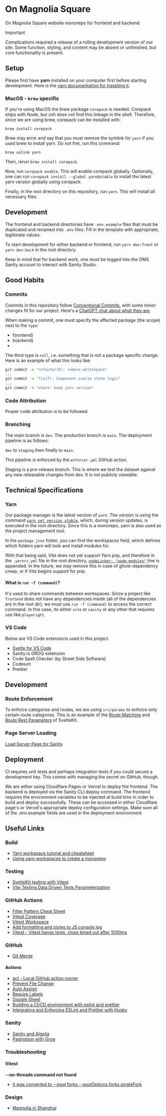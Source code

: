 # On Magnolia Square

On Magnolia Square website monorepo for frontend and backend.

> [!IMPORTANT]
> Complications required a release of a rolling development version of our site. Some function, styling, and content may be absent or unfinished, but core functionality is present.

## Setup

Please first have **yarn** installed on your computer first before starting development. Here is the [yarn documentation for installing it](https://yarnpkg.com/corepack#installation).

### MacOS - `brew` specific

If you're using MacOS the brew package `corepack` is needed. Corepack ships with Node, but zsh does not find this linkage in the shell. Therefore, since we are using brew, corepack can be installed with:

`brew install corepack`

Brew may error and say that you must remove the symlink for `yarn` if you used brew to install yarn. Do not fret, run this command:

`brew unlink yarn`

Then, rerun `brew install corepack`.

Now, run `corepack enable`. This will enable corepack globally. Optionally, one can run `corepack install --global yarn@stable` to install the latest yarn version globally using corepack.

Finally, in the root directory on this repository, run `yarn`. This will install all necessary files.

## Development

The frontend and backend directories have `.env.example` files that must be duplicated and renamed into `.env` files. Fill in the template with appropriate, legitimate values.

To start development for either backend or frontend, run `yarn dev:front` or `yarn dev:back` in the root directory.

Keep in mind that for backend work, one must be logged into the OMS Sanity account to interact with Sanity Studio.

## Good Habits

### Commits

Commits in this repository follow [Conventional Commits](https://www.conventionalcommits.org/en/v1.0.0/), with some minor changes fit for our project. Here's a [ChatGPT chat about what they are](https://chat.openai.com/share/475c34ae-1ce2-47cd-85a9-16045a550011).

When making a commit, one must specify the affected package (the scope) next to the `type`:

- f(rontend)
- b(ackend)
-

The third type is `null`, i.e. something that is not a package specific change. Here is an example of what this looks like:

```bash
git commit -m "refactor(b): remove whitespace"
...
git commit -m "fix(f): Component.svelte state logic"
...
git commit -m "chore: bump yarn version"
```

### Code Attribution

Proper code attribution is to be followed.

### Branching

The main branch is `dev`. The production branch is `main`. The deployment pipeline is as follows:

`dev` to `staging` then finally to `main`.

This pipeline is enforced by the `enforcer.yml` GitHub action.

Staging is a pre-release branch. This is where we test the dataset against any new releasable changes from dev. It is not publicly viewable.

## Technical Specifications

### Yarn

Our package manager is the latest version of `yarn`. The version is using the command [`yarn set version stable`](https://yarnpkg.com/cli/set/version#details), which, during version updates, is executed in the root directory. Since this is a monorepo, yarn is also used as the project management tool.

In the `package.json` folder, you can find the workspaces field, which defines which folders yarn will look and install modules for.

With that being said, Vite does not yet support Yarn pnp, and therefore in the `.yarnrc.yml` file in the root directory, [`nodeLinker: "node-modules"`](https://yarnpkg.com/configuration/yarnrc#nodeLinker) line is appended. In the future, we may remove this in case of ghost-dependency creep, or if Vite begins support for pnp.

#### What is `run -T (command)`?

It's used to share commands between workspaces. Since a project like `frontend` does not have any dependencies inside (all of the dependencies are in the root dir), we must use `run -T (command)` to access the correct command. In this case, its either `vite` or `sanity` or any other that requires use like `playwright`.

### VS Code

Below are VS Code extensions used in this project.

- [Svelte for VS Code](https://marketplace.visualstudio.com/items?itemName=svelte.svelte-vscode)
- Sanity.io GROQ extension
- Code Spell Checker (by Street Side Software)
- Codeium
- Prettier

## Development

### Route Enforcement

To enforce categories and routes, we are using `src/params` to enforce only certain route categories. This is an example of the [Route Matching](https://kit.svelte.dev/docs/advanced-routing#matching) and [Route Rest Parameters](https://kit.svelte.dev/docs/advanced-routing#rest-parameters) of SvelteKit.

### Page Server Loading

[Load Server Page for Sanity](https://kit.svelte.dev/docs/load#page-data)

## Deployment

CI requires unit tests and perhaps integration tests if you could secure a development key. This comes with managing the secret on GitHub, though.

We are either using Cloudflare Pages or Vercel to deploy the frontend. The backend is deployed via the Sanity CLI deploy command. The frontend requires the environment variables to be injected at build time in order to build and deploy successfully. These can be accessed in either Cloudflare page's or Vercel's appropriate deploy configuration settings. Make sure all of the .env.example fields are used in the deployment environment.

## Useful Links

### Build

- [Yarn workspace tutorial and cheatsheet](https://www.chandankumar.com/blog/yarn-workspace-tutorial)
- [Using yarn workspaces to create a monorepo](https://medium.com/tribalscale/using-yarn-workspaces-to-create-a-monorepo-33203152d0c6)

### Testing

- [SvelteKit testing with Vitest](https://www.tejusparikh.com/2023/sveltekit-testing-with-vitest.html)
- [Vite Testing Data Driven Tests Parameterization](https://www.the-koi.com/projects/parameterized-data-driven-tests-in-vitest-example/)

### GitHub Actions

- [Filter Pattern Cheat Sheet](https://docs.github.com/en/actions/using-workflows/workflow-syntax-for-github-actions#patterns-to-match-branches-and-tags)
- [Vitest Coverage](https://vitest.dev/guide/coverage)
- [Vitest Workspace](https://vitest.dev/guide/workspace.html#workspace)
- [Add formatting and styles to JS console log](https://levelup.gitconnected.com/add-styles-and-formatting-to-your-console-log-messages-in-javascript-5f14819b1c5d)
- [Vitest - Vitest hangs tests, close timed out after 1000ms](https://github.com/vitest-dev/vitest/issues/2008)

### GitHub

- [Git Merge](https://www.atlassian.com/git/tutorials/using-branches/git-merge)

#### Actions

- [act - Local GitHub action runner](https://nektosact.com/usage/index.html)
- [Prevent File Change](https://github.com/marketplace/actions/prevent-file-change)
- [Auto Assign](https://github.com/marketplace/actions/auto-assign-action)
- [Require Labels](https://github.com/marketplace/actions/require-labels)
- [Google Sheet](https://github.com/marketplace/actions/gsheet-action)
- [Building a CI/CD environment with eslint and prettier](https://t-i-show.medium.com/build-a-ci-cd-environment-with-github-actions-eslint-prettier-ee725c5fe2ab)
- [Integrating and Enforcing ESLint and Prettier with Husky](https://silvenon.com/blog/integrating-and-enforcing-prettier-and-eslint)

### Sanity

- [Sanity and Algolia](https://www.sanity.io/technology-partners/algolia)
- [Pagination with Groq](https://www.sanity.io/docs/paginating-with-groq)

### Troubleshooting

#### Vitest

**--no-threads command not found**

- [It was converted to --pool forks --poolOptions.forks.singleFork](https://vitest.dev/guide/migration.html#pools-are-standardized-4172)

### Design

- [Magnolia in Shanghai](https://wapbaike.baidu.com/tashuo/browse/content?id=24921b1a0cbe87e07289d90b)
